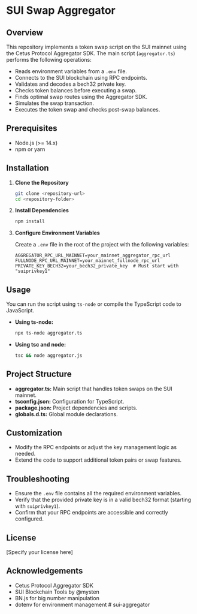 # SUI Swap Aggregator

## Overview

This repository implements a token swap script on the SUI mainnet using the Cetus Protocol Aggregator SDK. The main script (`aggregator.ts`) performs the following operations:
- Reads environment variables from a `.env` file.
- Connects to the SUI blockchain using RPC endpoints.
- Validates and decodes a bech32 private key.
- Checks token balances before executing a swap.
- Finds optimal swap routes using the Aggregator SDK.
- Simulates the swap transaction.
- Executes the token swap and checks post-swap balances.

## Prerequisites

- Node.js (>= 14.x)
- npm or yarn

## Installation

1. **Clone the Repository**

   ```sh
   git clone <repository-url>
   cd <repository-folder>
   ```

2. **Install Dependencies**

   ```sh
   npm install
   ```

3. **Configure Environment Variables**

   Create a `.env` file in the root of the project with the following variables:

   ```env
   AGGREGATOR_RPC_URL_MAINNET=your_mainnet_aggregator_rpc_url
   FULLNODE_RPC_URL_MAINNET=your_mainnet_fullnode_rpc_url
   PRIVATE_KEY_BECH32=your_bech32_private_key  # Must start with "suiprivkey1"
   ```

## Usage

You can run the script using `ts-node` or compile the TypeScript code to JavaScript.

- **Using ts-node:**

  ```sh
  npx ts-node aggregator.ts
  ```

- **Using tsc and node:**

  ```sh
  tsc && node aggregator.js
  ```

## Project Structure

- **aggregator.ts:** Main script that handles token swaps on the SUI mainnet.
- **tsconfig.json:** Configuration for TypeScript.
- **package.json:** Project dependencies and scripts.
- **globals.d.ts:** Global module declarations.

## Customization

- Modify the RPC endpoints or adjust the key management logic as needed.
- Extend the code to support additional token pairs or swap features.

## Troubleshooting

- Ensure the `.env` file contains all the required environment variables.
- Verify that the provided private key is in a valid bech32 format (starting with `suiprivkey1`).
- Confirm that your RPC endpoints are accessible and correctly configured.

## License

[Specify your license here]

## Acknowledgements

- Cetus Protocol Aggregator SDK
- SUI Blockchain Tools by @mysten
- BN.js for big number manipulation
- dotenv for environment management # sui-aggregator
